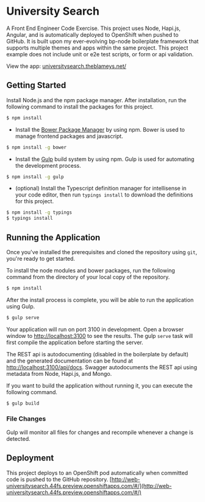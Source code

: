 # University Search

A Front End Engineer Code Exercise.  This project uses Node, Hapi.js, Angular, and is automatically deployed to OpenShift when pushed to GitHub.  It is built upon my ever-evolving bp-node boilerplate framework that supports multiple themes and apps within the same project.  This project example does not include unit or e2e test scripts, or form or api validation.

View the app: [universitysearch.theblameys.net/](http://universitysearch.theblameys.net/)

## Getting Started

Install Node.js and the npm package manager. After installation, run the following command to install the packages for this project.

```bash
$ npm install
```

- Install the [Bower Package Manager](http://bower.io/) by using npm. Bower is used to manage frontend packages and javascript.

```bash
$ npm install -g bower
```

- Install the [Gulp](http://gulpjs.com/) build system by using npm. Gulp is used for automating the development process.

```bash
$ npm install -g gulp
```

- (optional) Install the Typescript definition manager for intellisense in your code editor, then run `typings install` to download the definitions for this project.

```bash
$ npm install -g typings
$ typings install
```
##  Running the Application

Once you've installed the prerequisites and cloned the repository using `git`, you're ready to get started.

To install the node modules and bower packages, run the following command from the directory of your local copy of the repository.

```bash
$ npm install
```

After the install process is complete, you will be able to run the application using Gulp.

```bash
$ gulp serve
```

Your application will run on port 3100 in development. Open a browser window to [http://localhost:3100](http://localhost:3100) to see the results.
The gulp `serve` task will first compile the application before starting the server.

The REST api is autodocumenting (disabled in the boilerplate by default) and the generated documentation can be found at [http://localhost:3100/api/docs](http://localhost:3100/api/docs).
Swagger autodocuments the REST api using metadata from Node, Hapi.js, and Mongo.

If you want to build the application without running it, you can execute the following command.

```bash
$ gulp build
```

### File Changes

Gulp will monitor all files for changes and recompile whenever a change is detected.


## Deployment
This project deploys to an OpenShift pod automatically when committed code is pushed to the GitHub repository.  [http://web-universitysearch.44fs.preview.openshiftapps.com/#/](http://web-universitysearch.44fs.preview.openshiftapps.com/#/)